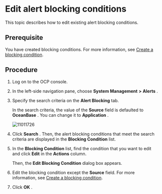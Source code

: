 Edit alert blocking conditions
===================================================

This topic describes how to edit existing alert blocking conditions.

Prerequisite
---------------------------------

You have created blocking conditions. For more information, see [Create a blocking condition](../900.use-alert-management/1400.new-shielding-conditions.md).

Procedure
------------------------------

1. Log on to the OCP console.



2. In the left-side navigation pane, choose **System Management** **\>** **Alerts** .



3. Specify the search criteria on the **Alert Blocking** tab.

   In the search criteria, the value of the **Source** field is defaulted to **OceanBase** . You can change it to **Application** .

   ![11011726](https://help-static-aliyun-doc.aliyuncs.com/assets/img/en-US/2414306461/p346421.png)


4. Click **Search** . Then, the alert blocking conditions that meet the search criteria are displayed in the **Blocking Condition** list.



5. In the **Blocking Condition** list, find the condition that you want to edit and click **Edit** in the **Actions** column.

   Then, the **Edit Blocking Condition** dialog box appears.


6. Edit the blocking condition except the **Source** field. For more information, see [Create a blocking condition](../900.use-alert-management/1400.new-shielding-conditions.md).



7. Click **OK** .





